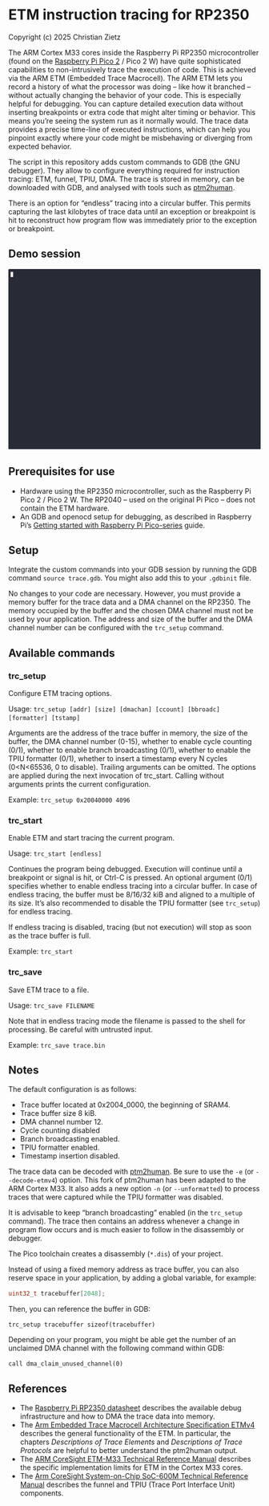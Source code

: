 # ETM instruction tracing for RP2350

Copyright (c) 2025 Christian Zietz

The ARM Cortex M33 cores inside the Raspberry Pi RP2350 microcontroller (found on the [Raspberry Pi Pico 2](https://www.raspberrypi.com/products/raspberry-pi-pico-2/) / Pico 2 W) have quite sophisticated capabilities to non-intrusively trace the execution of code. This is achieved via the ARM ETM (Embedded Trace Macrocell). The ARM ETM lets you record a history of what the processor was doing – like how it branched – without actually changing the behavior of your code. This is especially helpful for debugging. You can capture detailed execution data without inserting breakpoints or extra code that might alter timing or behavior. This means you’re seeing the system run as it normally would. The trace data provides a precise time-line of  executed instructions, which can help you pinpoint exactly where your  code might be misbehaving or diverging from expected behavior.

The script in this repository adds custom commands to GDB (the GNU debugger). They allow to configure everything required for instruction tracing: ETM, funnel, TPIU, DMA. The trace is stored in memory, can be downloaded with GDB, and analysed with tools such as [ptm2human](https://github.com/czietz/ptm2human/).

There is an option for “endless” tracing into a circular buffer. This permits capturing the last kilobytes of trace data until an exception or breakpoint is hit to reconstruct how program flow was immediately prior to the exception or breakpoint.

## Demo session

![Animated demo session](./img/demo4.gif)

## Prerequisites for use

* Hardware using the RP2350 microcontroller, such as the Raspberry Pi Pico 2 / Pico 2 W. The RP2040 – used on the original Pi Pico – does not contain the ETM hardware.
* An GDB and openocd setup for debugging, as described in Raspberry Pi’s [Getting started with Raspberry Pi Pico-series](https://datasheets.raspberrypi.com/pico/getting-started-with-pico.pdf) guide.

## Setup

Integrate the custom commands into your GDB session by running the GDB command `source trace.gdb`. You might also add this to your `.gdbinit` file.

No changes to your code are necessary. However, you must provide a memory buffer for the trace data and a DMA channel on the RP2350. The memory occupied by the buffer and the chosen DMA channel must not be used by your application. The address and size of the buffer and the DMA channel number can be configured with the `trc_setup`  command.

## Available commands

### trc_setup

Configure ETM tracing options.

Usage: `trc_setup [addr] [size] [dmachan] [ccount] [bbroadc] [formatter] [tstamp]`

Arguments are the address of the trace buffer in memory, the size of the buffer, the DMA channel number (0-15), whether to enable cycle counting (0/1), whether to enable branch broadcasting (0/1), whether to enable the TPIU formatter (0/1), whether to insert a timestamp every N cycles (0<N<65536, 0 to disable). Trailing arguments can be omitted. The options are applied during the next invocation of trc_start. Calling without arguments prints the current configuration.

Example: `trc_setup 0x20040000 4096`

### trc_start

Enable ETM and start tracing the current program.

Usage: `trc_start [endless]`

Continues the program being debugged. Execution will continue until a breakpoint or signal is hit, or Ctrl-C is pressed. An optional argument (0/1) specifies whether to enable endless tracing into a circular buffer. In case of endless tracing, the buffer must be 8/16/32 kiB and aligned to a multiple of its size. It’s also recommended to disable the TPIU formatter (see `trc_setup`) for endless tracing.

If endless tracing is disabled, tracing (but not execution) will stop as soon as the trace buffer is full.

Example: `trc_start`

### trc_save

Save ETM trace to a file.

Usage: `trc_save FILENAME`

Note that in endless tracing mode the filename is passed to the shell for processing. Be careful with untrusted input.

Example: `trc_save trace.bin`

## Notes

The default configuration is as follows:

* Trace buffer located at 0x2004_0000, the beginning of SRAM4.
* Trace buffer size 8 kiB.
* DMA channel number 12.
* Cycle counting disabled
* Branch broadcasting enabled.
* TPIU formatter enabled.
* Timestamp insertion disabled.

The trace data can be decoded with [ptm2human](https://github.com/czietz/ptm2human/). Be sure to use the `-e` (or `--decode-etmv4`) option. This fork of ptm2human has been adapted to the ARM Cortex M33. It also adds a new option `-n` (or `--unformatted`) to process traces that were captured while the TPIU formatter was disabled.

It is advisable to keep “branch broadcasting” enabled (in the `trc_setup` command). The trace then contains an address whenever a change in program flow occurs and is much easier to follow in the disassembly or debugger.

The Pico toolchain creates a disassembly (`*.dis`) of your project.

Instead of using a fixed memory address as trace buffer, you can also reserve space in your application, by adding a global variable, for example:

```c
uint32_t tracebuffer[2048];
```

Then, you can reference the buffer in GDB:

```
trc_setup tracebuffer sizeof(tracebuffer)
```

Depending on your program, you might be able get the number of an unclaimed DMA channel with the following command within GDB:

```
call dma_claim_unused_channel(0)
```

## References

* The [Raspberry Pi RP2350 datasheet](https://datasheets.raspberrypi.com/rp2350/rp2350-datasheet.pdf) describes the available debug infrastructure and how to DMA the trace data into memory.
* The [Arm Embedded Trace Macrocell Architecture Specification ETMv4](https://developer.arm.com/documentation/ihi0064/latest/) describes the general functionality of the ETM. In particular, the chapters _Descriptions of Trace Elements_ and _Descriptions of Trace Protocols_ are helpful to better understand the ptm2human output.
* The [ARM CoreSight ETM-M33 Technical Reference Manual](https://developer.arm.com/documentation/100232/latest/) describes the specific implementation limits for ETM in the Cortex M33 cores.
* The [Arm CoreSight System-on-Chip SoC-600M Technical Reference Manual](https://developer.arm.com/documentation/100806/latest/) describes the funnel and TPIU (Trace Port Interface Unit) components.
